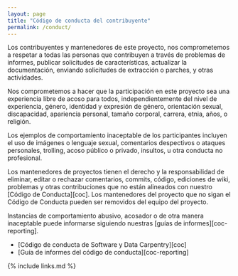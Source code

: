 ```yaml
---
layout: page
title: "Código de conducta del contribuyente"
permalink: /conduct/
---
```

Los contribuyentes y mantenedores de este proyecto,
nos comprometemos a respetar a todas las personas que contribuyen a través de problemas de informes,
publicar solicitudes de características,
actualizar la documentación,
enviando solicitudes de extracción o parches,
y otras actividades.

Nos comprometemos a hacer que la participación en este proyecto sea una experiencia libre de acoso para todos,
independientemente del nivel de experiencia,
género,
identidad y expresión de género,
orientación sexual,
discapacidad,
apariencia personal,
tamaño corporal,
carrera,
etnia,
años,
o religión.

Los ejemplos de comportamiento inaceptable de los participantes incluyen el uso de imágenes o lenguaje sexual,
comentarios despectivos o ataques personales,
trolling,
acoso público o privado,
insultos,
u otra conducta no profesional.

Los mantenedores de proyectos tienen el derecho y la responsabilidad de eliminar, editar o rechazar
comentarios, commits, código, ediciones de wiki, problemas y otras contribuciones
que no están alineados con nuestro [Código de Conducta][coc].
Los mantenedores del proyecto que no sigan el Código de Conducta pueden ser removidos del equipo del proyecto.

Instancias de comportamiento abusivo, acosador o de otra manera inaceptable
puede informarse siguiendo nuestras [guías de informes][coc-reporting].


- [Código de conducta de Software y Data Carpentry][coc]
- [Guía de informes del código de conducta][coc-reporting]

{% include links.md %}
